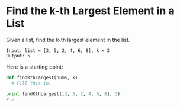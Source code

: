 # Find the k-th Largest Element in a List

Given a list, find the k-th largest element in the list.

```
Input: list = [3, 5, 2, 4, 6, 8], k = 3
Output: 5
```

Here is a starting point:

```python
def findKthLargest(nums, k):
  # Fill this in.

print findKthLargest([3, 5, 2, 4, 6, 8], 3)
# 5
```
